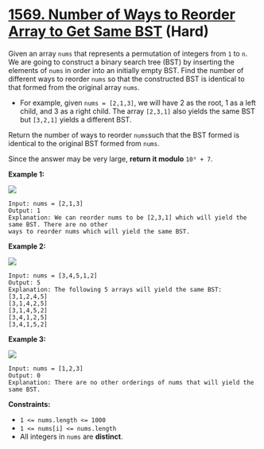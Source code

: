 # [1569. Number of Ways to Reorder Array to Get Same BST][link] (Hard)

[link]: https://leetcode.com/problems/number-of-ways-to-reorder-array-to-get-same-bst/

Given an array `nums` that represents a permutation of integers from `1` to `n`. We are going to
construct a binary search tree (BST) by inserting the elements of `nums` in order into an initially
empty BST. Find the number of different ways to reorder `nums` so that the constructed BST is
identical to that formed from the original array `nums`.

- For example, given `nums = [2,1,3]`, we will have 2 as the root, 1 as a left child, and 3 as a
right child. The array `[2,3,1]` also yields the same BST but `[3,2,1]` yields a different BST.

Return the number of ways to reorder `nums`such that the BST formed is identical to the original BST
formed from `nums`.

Since the answer may be very large, **return it modulo** `10⁹ + 7`.

**Example 1:**

![](https://assets.leetcode.com/uploads/2020/08/12/bb.png)

```
Input: nums = [2,1,3]
Output: 1
Explanation: We can reorder nums to be [2,3,1] which will yield the same BST. There are no other
ways to reorder nums which will yield the same BST.
```

**Example 2:**

![](https://assets.leetcode.com/uploads/2020/08/12/ex1.png)

```
Input: nums = [3,4,5,1,2]
Output: 5
Explanation: The following 5 arrays will yield the same BST:
[3,1,2,4,5]
[3,1,4,2,5]
[3,1,4,5,2]
[3,4,1,2,5]
[3,4,1,5,2]
```

**Example 3:**

![](https://assets.leetcode.com/uploads/2020/08/12/ex4.png)

```
Input: nums = [1,2,3]
Output: 0
Explanation: There are no other orderings of nums that will yield the same BST.
```

**Constraints:**

- `1 <= nums.length <= 1000`
- `1 <= nums[i] <= nums.length`
- All integers in `nums` are **distinct**.
